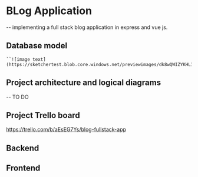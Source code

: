 # BLog Application
-- implementing a full stack blog application in express and vue js.

## Database model
    ``![image text](https://sketchertest.blob.core.windows.net/previewimages/dk8wQWIZYKHL1v8LfQ61lg.png)``
## Project architecture and logical diagrams
-- TO DO
## Project Trello board
https://trello.com/b/aEsEG7Ys/blog-fullstack-app

## Backend
## Frontend
